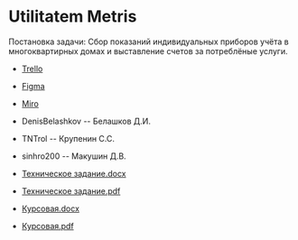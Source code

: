 # Utilitatem Metris

Постановка задачи: Сбор показаний индивидуальных приборов учёта в многоквартирных домах и выставление счетов за потреблёные услуги.

* [Trello](https://trello.com/b/mcUOrpEi/utilitatem-metris)
* [Figma](https://www.figma.com/file/mhi5Vke0fMBMlAdefDf0AT/Utilitatem-Metris)
* [Miro](https://miro.com/app/board/o9J_lQHNvww=/)

* DenisBelashkov -- Белашков Д.И.
* TNTrol -- Крупенин С.С.
* sinhro200 -- Макушин Д.В.

* [Техническое задание.docx](https://github.com/DenisBelashkov/UtilitatemMetris/blob/main/%D0%94%D0%BE%D0%BA%D1%83%D0%BC%D0%B5%D0%BD%D1%82%D0%B0%D1%86%D0%B8%D1%8F/%D0%A2%D0%B5%D1%85%D0%BD%D0%B8%D1%87%D0%B5%D1%81%D0%BA%D0%BE%D0%B5%20%D0%B7%D0%B0%D0%B4%D0%B0%D0%BD%D0%B8%D0%B5.docx)
* [Техническое задание.pdf](https://github.com/DenisBelashkov/UtilitatemMetris/blob/main/%D0%94%D0%BE%D0%BA%D1%83%D0%BC%D0%B5%D0%BD%D1%82%D0%B0%D1%86%D0%B8%D1%8F/%D0%A2%D0%B5%D1%85%D0%BD%D0%B8%D1%87%D0%B5%D1%81%D0%BA%D0%BE%D0%B5%20%D0%B7%D0%B0%D0%B4%D0%B0%D0%BD%D0%B8%D0%B5.pdf)
* [Курсовая.docx](https://github.com/DenisBelashkov/UtilitatemMetris/blob/main/%D0%94%D0%BE%D0%BA%D1%83%D0%BC%D0%B5%D0%BD%D1%82%D0%B0%D1%86%D0%B8%D1%8F/%D0%9A%D1%83%D1%80%D1%81%D0%BE%D0%B2%D0%B0%D1%8F.docx)
* [Курсовая.pdf](https://github.com/DenisBelashkov/UtilitatemMetris/blob/main/%D0%94%D0%BE%D0%BA%D1%83%D0%BC%D0%B5%D0%BD%D1%82%D0%B0%D1%86%D0%B8%D1%8F/%D0%9A%D1%83%D1%80%D1%81%D0%BE%D0%B2%D0%B0%D1%8F.pdf)
